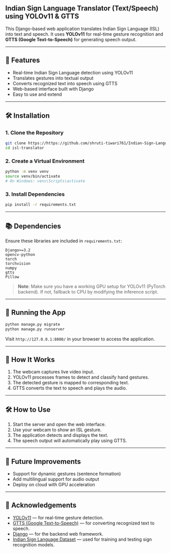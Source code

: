 ## Indian Sign Language Translator (Text/Speech) using YOLOv11 & GTTS

This Django-based web application translates Indian Sign Language (ISL) into text and speech. It uses **YOLOv11** for real-time gesture recognition and **GTTS (Google Text-to-Speech)** for generating speech output.

---

## 🧠 Features

- Real-time Indian Sign Language detection using YOLOv11
- Translates gestures into textual output
- Converts recognized text into speech using GTTS
- Web-based interface built with Django
- Easy to use and extend

---

## 🛠️ Installation

### 1. Clone the Repository

```bash
git clone https://https://github.com/shruti-tiwari761/Indian-Sign-Language-Text-Speech-Translation
cd isl-translator
```

### 2. Create a Virtual Environment

```bash
python -m venv venv
source venv/bin/activate
# On Windows: venv\Scripts\activate
```

### 3. Install Dependencies

```bash
pip install -r requirements.txt
```

---

## 📚 Dependencies

Ensure these libraries are included in `requirements.txt`:

```text
Django>=3.2
opencv-python
torch
torchvision
numpy
gtts
Pillow
```

> **Note**: Make sure you have a working GPU setup for YOLOv11 (PyTorch backend). If not, fallback to CPU by modifying the inference script.

---

## 🚀 Running the App

```bash
python manage.py migrate
python manage.py runserver
```

Visit `http://127.0.0.1:8000/` in your browser to access the application.

---

## 🧠 How It Works

1. The webcam captures live video input.
2. YOLOv11 processes frames to detect and classify hand gestures.
3. The detected gesture is mapped to corresponding text.
4. GTTS converts the text to speech and plays the audio.

---

## 🛠️ How to Use

1. Start the server and open the web interface.
2. Use your webcam to show an ISL gesture.
3. The application detects and displays the text.
4. The speech output will automatically play using GTTS.

---

## 🔮 Future Improvements

- Support for dynamic gestures (sentence formation)
- Add multilingual support for audio output
- Deploy on cloud with GPU acceleration

---

## 🙏 Acknowledgements

- [YOLOv11](https://github.com/ultralytics/yolov11) — for real-time gesture detection.
- [GTTS (Google Text-to-Speech)](https://pypi.org/project/gTTS/) — for converting recognized text to speech.
- [Django](https://www.djangoproject.com/) — for the backend web framework.
- [Indian Sign Language Dataset](https://universe.roboflow.com/niladri-basu-roy-qnrm4/indian-sign-language-detection/dataset/2) — used for training and testing sign recognition models.

